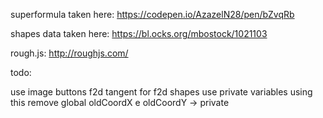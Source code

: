 superformula taken here: https://codepen.io/AzazelN28/pen/bZvqRb

shapes data taken here: https://bl.ocks.org/mbostock/1021103

rough.js: http://roughjs.com/

todo:

use image buttons
f2d tangent for f2d shapes
use private variables using this
remove global oldCoordX e oldCoordY -> private
